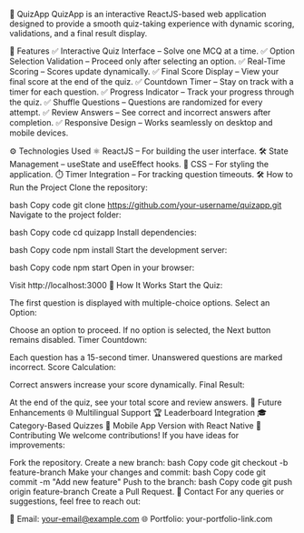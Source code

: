 🚀 QuizApp
QuizApp is an interactive ReactJS-based web application designed to provide a smooth quiz-taking experience with dynamic scoring, validations, and a final result display.

🌟 Features
✅ Interactive Quiz Interface – Solve one MCQ at a time.
✅ Option Selection Validation – Proceed only after selecting an option.
✅ Real-Time Scoring – Scores update dynamically.
✅ Final Score Display – View your final score at the end of the quiz.
✅ Countdown Timer – Stay on track with a timer for each question.
✅ Progress Indicator – Track your progress through the quiz.
✅ Shuffle Questions – Questions are randomized for every attempt.
✅ Review Answers – See correct and incorrect answers after completion.
✅ Responsive Design – Works seamlessly on desktop and mobile devices.

⚙️ Technologies Used
⚛️ ReactJS – For building the user interface.
🛠️ State Management – useState and useEffect hooks.
🎨 CSS – For styling the application.
⏱️ Timer Integration – For tracking question timeouts.
🛠️ How to Run the Project
Clone the repository:

bash
Copy code
git clone https://github.com/your-username/quizapp.git
Navigate to the project folder:

bash
Copy code
cd quizapp
Install dependencies:

bash
Copy code
npm install
Start the development server:

bash
Copy code
npm start
Open in your browser:

Visit http://localhost:3000
📖 How It Works
Start the Quiz:

The first question is displayed with multiple-choice options.
Select an Option:

Choose an option to proceed.
If no option is selected, the Next button remains disabled.
Timer Countdown:

Each question has a 15-second timer.
Unanswered questions are marked incorrect.
Score Calculation:

Correct answers increase your score dynamically.
Final Result:

At the end of the quiz, see your total score and review answers.
🎯 Future Enhancements
🌐 Multilingual Support
🏆 Leaderboard Integration
🎓 Category-Based Quizzes
📱 Mobile App Version with React Native
🤝 Contributing
We welcome contributions! If you have ideas for improvements:

Fork the repository.
Create a new branch:
bash
Copy code
git checkout -b feature-branch
Make your changes and commit:
bash
Copy code
git commit -m "Add new feature"
Push to the branch:
bash
Copy code
git push origin feature-branch
Create a Pull Request.
📧 Contact
For any queries or suggestions, feel free to reach out:

📧 Email: your-email@example.com
🌐 Portfolio: your-portfolio-link.com
